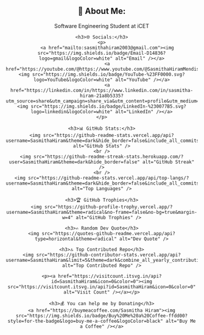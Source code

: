 <div style="text-align: center;">
    <h2>💫 About Me:</h2>
    <p>Software Engineering Student at iCET</p>
  
    <h3>🌐 Socials:</h3>
    <p>
        <a href="mailto:sasmithahiram2003@gmail.com"><img src="https://img.shields.io/badge/Email-D14836?logo=gmail&logoColor=white" alt="Email" /></a>
        <a href="https://youtube.com/@https://www.youtube.com/@SasmithaHiramMendis"><img src="https://img.shields.io/badge/YouTube-%23FF0000.svg?logo=YouTube&logoColor=white" alt="YouTube" /></a>
        <a href="https://linkedin.com/in/https://www.linkedin.com/in/sasmitha-hiram-21a8b5335?utm_source=share&utm_campaign=share_via&utm_content=profile&utm_medium=android_app"><img src="https://img.shields.io/badge/LinkedIn-%230077B5.svg?logo=linkedin&logoColor=white" alt="LinkedIn" /></a>
    </p>
  
    <h3>📊 GitHub Stats:</h3>
    <img src="https://github-readme-stats.vercel.app/api?username=SasmithaHiram&theme=dark&hide_border=false&include_all_commits=false&count_private=false" alt="GitHub Stats" />
    <br />
    <img src="https://github-readme-streak-stats.herokuapp.com/?user=SasmithaHiram&theme=dark&hide_border=false" alt="GitHub Streak" />
    <br />
    <img src="https://github-readme-stats.vercel.app/api/top-langs/?username=SasmithaHiram&theme=dark&hide_border=false&include_all_commits=false&count_private=false&layout=compact" alt="Top Languages" />
  
    <h3>🏆 GitHub Trophies</h3>
    <img src="https://github-profile-trophy.vercel.app/?username=SasmithaHiram&theme=radical&no-frame=false&no-bg=true&margin-w=4" alt="GitHub Trophies" />
  
    <h3>✍️ Random Dev Quote</h3>
    <img src="https://quotes-github-readme.vercel.app/api?type=horizontal&theme=radical" alt="Dev Quote" />
  
    <h3>🔝 Top Contributed Repo</h3>
    <img src="https://github-contributor-stats.vercel.app/api?username=SasmithaHiram&limit=5&theme=dark&combine_all_yearly_contributions=true" alt="Top Contributed Repo" />
  
    <p><a href="https://visitcount.itsvg.in/api?id=SasmithaHiram&icon=0&color=0"><img src="https://visitcount.itsvg.in/api?id=SasmithaHiram&icon=0&color=0" alt="Visit Count" /></a></p>
  
    <h3>💰 You can help me by Donating</h3>
    <a href="https://buymeacoffee.com/Sasmitha Hiram"><img src="https://img.shields.io/badge/Buy%20Me%20a%20Coffee-ffdd00?style=for-the-badge&logo=buy-me-a-coffee&logoColor=black" alt="Buy Me a Coffee" /></a>
</div>
